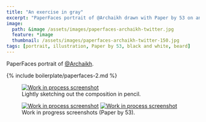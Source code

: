 ```yaml
---
title: "An exercise in gray"
excerpt: "PaperFaces portrait of @Archaikh drawn with Paper by 53 on an iPad."
image: 
  path: &image /assets/images/paperfaces-archaikh-twitter.jpg 
  feature: *image
  thumbnail: /assets/images/paperfaces-archaikh-twitter-150.jpg
tags: [portrait, illustration, Paper by 53, black and white, beard]
---
```


PaperFaces portrait of <a href="http://twitter.com/Archaikh">@Archaikh</a>.

{% include boilerplate/paperfaces-2.md %}

<figure>
	<a href="{{ site.url }}/assets/images/paperfaces-archaikh-process-1-lg.jpg"><img src="{{ site.url }}/assets/images/paperfaces-archaikh-process-1-750.jpg" alt="Work in process screenshot"></a>
	<figcaption>Lightly sketching out the composition in pencil.</figcaption>
</figure>

<figure class="half">
	<a href="{{ site.url }}/assets/images/paperfaces-archaikh-process-2-lg.jpg"><img src="{{ site.url }}/assets/images/paperfaces-archaikh-process-2-600.jpg" alt="Work in process screenshot"></a>
	<a href="{{ site.url }}/assets/images/paperfaces-archaikh-process-3-lg.jpg"><img src="{{ site.url }}/assets/images/paperfaces-archaikh-process-3-600.jpg" alt="Work in process screenshot"></a>
	<figcaption>Work in progress screenshots (Paper by 53).</figcaption>
</figure>
